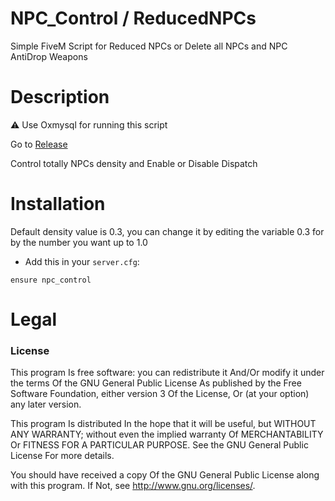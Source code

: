 # NPC_Control / ReducedNPCs

Simple FiveM Script for Reduced NPCs or Delete all NPCs and NPC AntiDrop Weapons

# Description

⚠️ Use Oxmysql for running this script

Go to [Release](https://github.com/overextended/oxmysql/releases)

Control totally NPCs density and Enable or Disable Dispatch

# Installation

Default density value is 0.3, you can change it by editing the variable 0.3 for by the number you want up to 1.0

- Add this in your `server.cfg`:

```
ensure npc_control
```

# Legal
### License
This program Is free software: you can redistribute it And/Or modify it under the terms Of the GNU General Public License As published by the Free Software Foundation, either version 3 Of the License, Or (at your option) any later version.

This program Is distributed In the hope that it will be useful, but WITHOUT ANY WARRANTY; without even the implied warranty Of MERCHANTABILITY Or FITNESS FOR A PARTICULAR PURPOSE. See the GNU General Public License For more details.

You should have received a copy Of the GNU General Public License along with this program. If Not, see http://www.gnu.org/licenses/.

